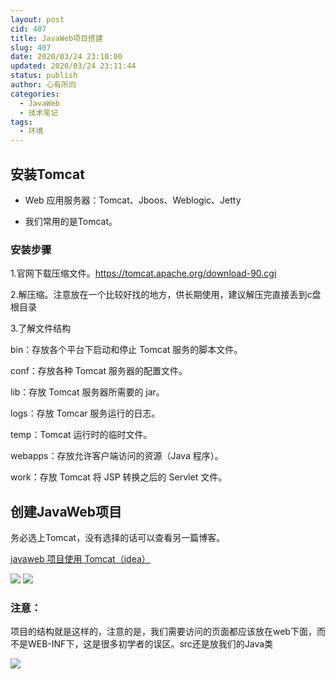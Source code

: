 ```yaml
---
layout: post
cid: 407
title: JavaWeb项目搭建
slug: 407
date: 2020/03/24 23:10:00
updated: 2020/03/24 23:11:44
status: publish
author: 心有所向
categories: 
  - JavaWeb
  - 技术笔记
tags: 
  - 环境
---
```



## 安装Tomcat

- Web 应⽤服务器：Tomcat、Jboos、Weblogic、Jetty

- 我们常用的是Tomcat。

### 安装步骤

1.官⽹下载压缩⽂件。https://tomcat.apache.org/download-90.cgi

2.解压缩。注意放在一个比较好找的地方，供长期使用，建议解压完直接丢到c盘根目录

3.了解文件结构

bin：存放各个平台下启动和停⽌ Tomcat 服务的脚本⽂件。

conf：存放各种 Tomcat 服务器的配置⽂件。

lib：存放 Tomcat 服务器所需要的 jar。

logs：存放 Tomcar 服务运⾏的⽇志。

temp：Tomcat 运⾏时的临时⽂件。

webapps：存放允许客户端访问的资源（Java 程序）。

work：存放 Tomcat 将 JSP 转换之后的 Servlet ⽂件。

## 创建JavaWeb项目

务必选上Tomcat，没有选择的话可以查看另一篇博客。

[javaweb 项目使用 Tomcat（idea）](https://www.xn2001.com/archives/386.html)

![](https://cdn.xn2001.com/2020/03/24/20200324115309.png)
![](https://cdn.xn2001.com/2020/03/24/20200324115517.png)



### 注意：

项目的结构就是这样的，注意的是，我们需要访问的页面都应该放在web下面，而不是WEB-INF下，这是很多初学者的误区。src还是放我们的Java类

![](https://cdn.xn2001.com/2020/03/24/20200324115658.png)
